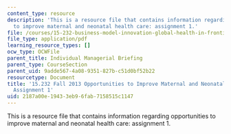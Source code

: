 ```yaml
---
content_type: resource
description: 'This is a resource file that contains information regarding opportunities
  to improve maternal and neonatal health care: assignment 1.'
file: /courses/15-232-business-model-innovation-global-health-in-frontier-markets-fall-2013/2187a00e19433eb96fab7158515c1147_MIT15_232F13_a1_maternal_4.pdf
file_type: application/pdf
learning_resource_types: []
ocw_type: OCWFile
parent_title: Individual Managerial Briefing
parent_type: CourseSection
parent_uid: 9adde567-4a08-9351-827b-c51d0bf52b22
resourcetype: Document
title: '15.232 Fall 2013 Opportunities to Improve Maternal and Neonatal Health Care:
  Assignment 1'
uid: 2187a00e-1943-3eb9-6fab-7158515c1147
---
```

This is a resource file that contains information regarding opportunities to improve maternal and neonatal health care: assignment 1.

